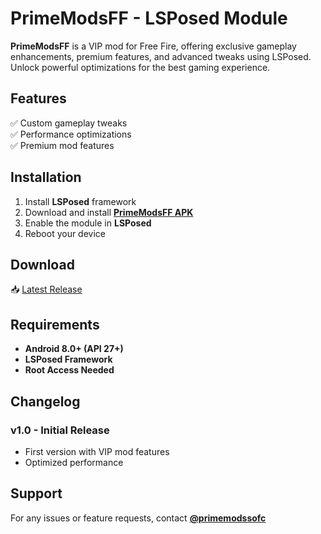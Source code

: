 # PrimeModsFF - LSPosed Module  

**PrimeModsFF** is a VIP mod for Free Fire, offering exclusive gameplay enhancements, premium features, and advanced tweaks using LSPosed. Unlock powerful optimizations for the best gaming experience.  

## Features  
✅ Custom gameplay tweaks  
✅ Performance optimizations  
✅ Premium mod features  

## Installation  
1. Install **LSPosed** framework  
2. Download and install **[PrimeModsFF APK](https://github.com/Xposed-Modules-Repo/com.toxic.prime.ff/releases)**  
3. Enable the module in **LSPosed**  
4. Reboot your device  

## Download  
📥 [Latest Release](https://github.com/Xposed-Modules-Repo/com.toxic.prime.ff/releases/tag/V1.0/pmd-v1_sign.apk)  

## Requirements  
- **Android 8.0+ (API 27+)**  
- **LSPosed Framework**  
- **Root Access Needed**  

## Changelog  
### v1.0 - Initial Release  
- First version with VIP mod features  
- Optimized performance  

## Support  
For any issues or feature requests, contact **[@primemodssofc](https://t.me/+HQVJ5ZF6yPtiNzI9)**
